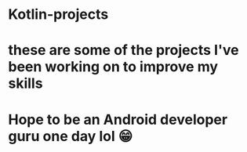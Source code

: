 # Kotlin-projects

# these are some of the projects I've been working on to improve my skills

# Hope to be an Android developer guru one day lol 😁
